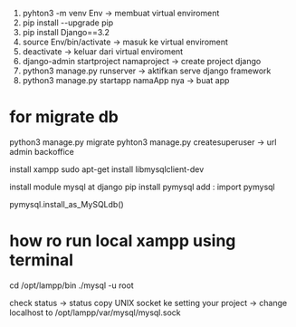 1. pyhton3 -m venv Env -> membuat virtual enviroment
2. pip install --upgrade pip
3. pip install Django==3.2
4. source Env/bin/activate -> masuk ke virtual enviroment
5. deactivate -> keluar dari virtual enviroment
6. django-admin startproject namaproject -> create project django
7. python3 manage.py runserver -> aktifkan serve django framework
8. python3 manage.py startapp namaApp nya -> buat app

# for migrate db
python3 manage.py migrate
pyhton3 manage.py createsuperuser
-> url admin backoffice

install xampp
sudo apt-get install libmysqlclient-dev

install module mysql at django
pip install pymysql
add :
import pymysql

pymysql.install_as_MySQLdb()

# how ro run local xampp using terminal
cd /opt/lampp/bin
./mysql -u root

check status -> status
copy UNIX socket ke setting your project -> change localhost to /opt/lampp/var/mysql/mysql.sock

